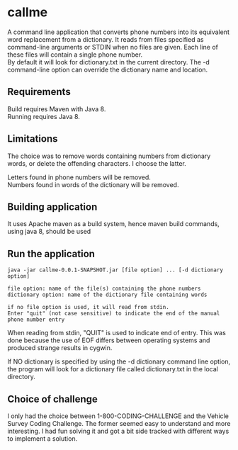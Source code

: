 # callme

A command line application that converts phone numbers into its equivalent word replacement from a dictionary. It reads from files specified as
command-line arguments or STDIN when no files are given. Each line of these files will contain a single phone number.  
By default it will look for dictionary.txt in the current directory.
The -d command-line option can override the dictionary name and location.

## Requirements
Build requires Maven with Java 8.  
Running requires Java 8.

## Limitations
The choice was to remove words containing numbers from dictionary words, or delete the offending characters. I choose the latter.

Letters found in phone numbers will be removed.  
Numbers found in words of the dictionary will be removed.

## Building application
It uses Apache maven as a build system, hence maven build commands, using java 8, should be used

## Run the application

    java -jar callme-0.0.1-SNAPSHOT.jar [file option] ... [-d dictionary option]
    
    file option: name of the file(s) containing the phone numbers
    dictionary option: name of the dictionary file containing words
    
    if no file option is used, it will read from stdin. 
    Enter "quit" (not case sensitive) to indicate the end of the manual phone number entry

When reading from stdin, "QUIT" is used to indicate end of entry. This was done because the use of EOF differs between operating systems and produced strange results in cygwin. 

If NO dictionary is specified by using the -d dictionary command line option, the program will look for a dictionary file called dictionary.txt in the local directory.

## Choice of challenge

 I only had the choice between 1-800-CODING-CHALLENGE and the Vehicle Survey Coding Challenge. The former seemed easy to understand and  more interesting. I had fun solving it and got a bit side tracked with different ways to implement a solution.

